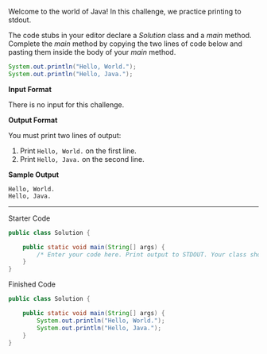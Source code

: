 Welcome to the world of Java! In this challenge, we practice printing to stdout.

The code stubs in your editor declare a _Solution_ class and a _main_ method. Complete the _main_ method by copying the two lines of code below and pasting them inside the body of your _main_ method.

```java
System.out.println("Hello, World.");
System.out.println("Hello, Java.");
```

**Input Format**

There is no input for this challenge.

**Output Format**

You must print two lines of output:

1.  Print `Hello, World.` on the first line.
2.  Print `Hello, Java.` on the second line.

**Sample Output**

```
Hello, World.
Hello, Java.
```

---

Starter Code
```java
public class Solution {

	public static void main(String[] args) {
		/* Enter your code here. Print output to STDOUT. Your class should be named Solution.*/
	}
}
```

Finished Code
```java
public class Solution {

	public static void main(String[] args) {
		System.out.println("Hello, World.");
        System.out.println("Hello, Java.");
	}
}
```
